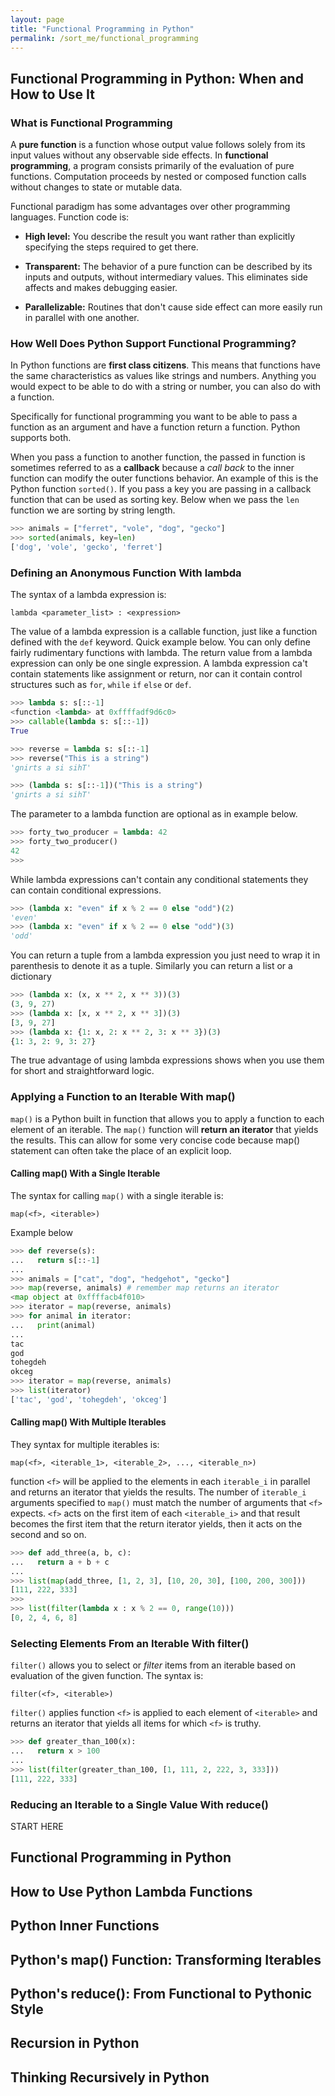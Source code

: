 ```yaml
---
layout: page
title: "Functional Programming in Python"
permalink: /sort_me/functional_programming
---
```


## Functional Programming in Python: When and How to Use It

### What is Functional Programming

A **pure function** is a function whose output value follows solely from its input values without any observable side effects. In **functional programming**, a program consists primarily of the evaluation of pure functions. Computation proceeds by nested or composed function calls without changes to state or mutable data.

Functional paradigm has some advantages over other programming languages. Function code is:

* **High level:** You describe the result you want rather than explicitly specifying the steps required to get there.

* **Transparent:** The behavior of a pure function can be described by its inputs and outputs, without intermediary values. This eliminates side affects and makes debugging easier.

* **Parallelizable:** Routines that don't cause side effect can more easily run in parallel with one another.

### How Well Does Python Support Functional Programming?

In Python functions are **first class citizens**. This means that functions have the same characteristics as values like strings and numbers. Anything you would expect to be able to do with a string or number, you can also do with a function.

Specifically for functional programming you want to be able to pass a function as an argument and have a function return a function. Python supports both.

When you pass a function to another function, the passed in function is sometimes referred to as a **callback** because a *call back* to the inner function can modify the outer functions behavior. An example of this is the Python function `sorted()`. If you pass a key you are passing in a callback function that can be used as sorting key.  Below when we pass the `len` function we are sorting by string length.

```python
>>> animals = ["ferret", "vole", "dog", "gecko"]
>>> sorted(animals, key=len)
['dog', 'vole', 'gecko', 'ferret']
```

### Defining an Anonymous Function With lambda

The syntax of a lambda expression is:

`lambda <parameter_list> : <expression>`

The value of a lambda expression is a callable function, just like a function defined with the `def` keyword. Quick example below. You can only define fairly rudimentary functions with lambda. The return value from a lambda expression can only be one single expression. A lambda expression ca't contain statements like assignment or return, nor can it contain control structures such as `for`, `while` `if` `else` or `def`.

```python
>>> lambda s: s[::-1]
<function <lambda> at 0xffffadf9d6c0>
>>> callable(lambda s: s[::-1])
True

>>> reverse = lambda s: s[::-1]
>>> reverse("This is a string")
'gnirts a si sihT'

>>> (lambda s: s[::-1])("This is a string")
'gnirts a si sihT'
```

The parameter to a lambda function are optional as in example below.

```python
>>> forty_two_producer = lambda: 42
>>> forty_two_producer()
42
>>>
```

While lambda expressions can't contain any conditional statements they can contain conditional expressions.

```python
>>> (lambda x: "even" if x % 2 == 0 else "odd")(2)
'even'
>>> (lambda x: "even" if x % 2 == 0 else "odd")(3)
'odd'
```

You can return a tuple from a lambda expression you just need to wrap it in parenthesis to denote it as a tuple. Similarly you can return a list or a dictionary

```python
>>> (lambda x: (x, x ** 2, x ** 3))(3)
(3, 9, 27)
>>> (lambda x: [x, x ** 2, x ** 3])(3)
[3, 9, 27]
>>> (lambda x: {1: x, 2: x ** 2, 3: x ** 3})(3)
{1: 3, 2: 9, 3: 27}
```

The true advantage of using lambda expressions shows when you use them for short and straightforward logic.

### Applying a Function to an Iterable With map()

`map()` is a Python built in function that allows you to apply a function to each element of an iterable. The `map()` function will **return an iterator** that yields the results. This can allow for some very concise code because map() statement can often take the place of an explicit loop.

#### Calling map() With a Single Iterable

The syntax for calling `map()` with a single iterable is:

`map(<f>, <iterable>)`

Example below

```python
>>> def reverse(s):
...   return s[::-1]
...
>>> animals = ["cat", "dog", "hedgehot", "gecko"]
>>> map(reverse, animals) # remember map returns an iterator
<map object at 0xffffacb4f010>
>>> iterator = map(reverse, animals)
>>> for animal in iterator:
...   print(animal)
...
tac
god
tohegdeh
okceg
>>> iterator = map(reverse, animals)
>>> list(iterator)
['tac', 'god', 'tohegdeh', 'okceg']
```

#### Calling map() With Multiple Iterables

They syntax for multiple iterables is:

`map(<f>, <iterable_1>, <iterable_2>, ..., <iterable_n>)`

function `<f>` will be applied to the elements in each `iterable_i` in parallel and returns an iterator that yields the results. The number of `iterable_i` arguments specified to `map()` must match the number of arguments that `<f>` expects. `<f>` acts on the first item of each `<iterable_i>` and that result becomes the first item that the return iterator yields, then it acts on the second and so on.

```python
>>> def add_three(a, b, c):
...   return a + b + c
...
>>> list(map(add_three, [1, 2, 3], [10, 20, 30], [100, 200, 300]))
[111, 222, 333]
>>>
>>> list(filter(lambda x : x % 2 == 0, range(10)))
[0, 2, 4, 6, 8]
```

### Selecting Elements From an Iterable With filter()

`filter()` allows you to select or *filter* items from an iterable based on evaluation of the given function. The syntax is:

`filter(<f>, <iterable>)`

`filter()` applies function `<f>` is applied to each element of `<iterable>` and returns an iterator that yields all items for which `<f>` is truthy.

```python
>>> def greater_than_100(x):
...   return x > 100
...
>>> list(filter(greater_than_100, [1, 111, 2, 222, 3, 333]))
[111, 222, 333]
```

### Reducing an Iterable to a Single Value With reduce()

START HERE

## Functional Programming in Python

## How to Use Python Lambda Functions

## Python Inner Functions

## Python's map() Function: Transforming Iterables

## Python's reduce(): From Functional to Pythonic Style

## Recursion in Python

## Thinking Recursively in Python